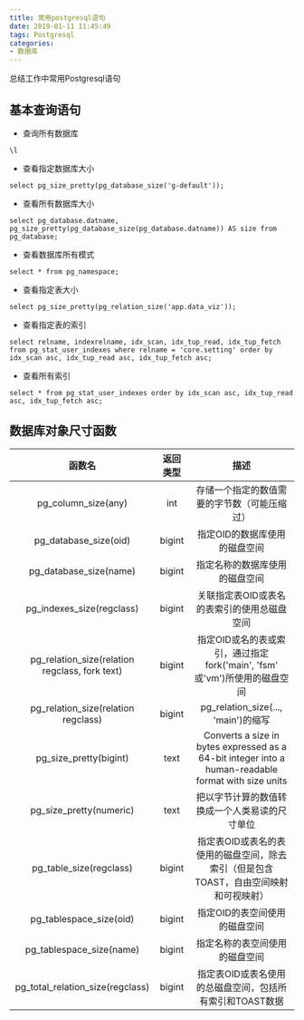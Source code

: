 ```yaml
---
title: 常用postgresql语句
date: 2019-01-11 11:45:49
tags: Postgresql
categories: 
- 数据库
---
```


总结工作中常用Postgresql语句
<!-- more -->

## 基本查询语句

- 查询所有数据库

```
\l
```

- 查看指定数据库大小

```
select pg_size_pretty(pg_database_size('g-default'));
```

- 查看所有数据库大小

```
select pg_database.datname, pg_size_pretty(pg_database_size(pg_database.datname)) AS size from pg_database;
```

- 查看数据库所有模式

```
select * from pg_namespace;
```

- 查看指定表大小

```
select pg_size_pretty(pg_relation_size('app.data_viz'));
```

- 查看指定表的索引

```
select relname, indexrelname, idx_scan, idx_tup_read, idx_tup_fetch from pg_stat_user_indexes where relname = 'core.setting' order by  idx_scan asc, idx_tup_read asc, idx_tup_fetch asc;
```

- 查看所有索引

```
select * from pg_stat_user_indexes order by idx_scan asc, idx_tup_read asc, idx_tup_fetch asc;
```


## 数据库对象尺寸函数

| 函数名 | 返回类型 | 描述 |
| :------:| :------: | :------: |
| pg_column_size(any) | int | 存储一个指定的数值需要的字节数（可能压缩过） |
| pg_database_size(oid) | bigint | 指定OID的数据库使用的磁盘空间 |
| pg_database_size(name) | bigint | 指定名称的数据库使用的磁盘空间 |
| pg_indexes_size(regclass) | bigint | 关联指定表OID或表名的表索引的使用总磁盘空间 |
| pg_relation_size(relation regclass, fork text) | bigint | 指定OID或名的表或索引，通过指定fork('main', 'fsm' 或'vm')所使用的磁盘空间 |
| pg_relation_size(relation regclass) | bigint | pg_relation_size(..., 'main')的缩写 |
| pg_size_pretty(bigint) | text | Converts a size in bytes expressed as a 64-bit integer into a human-readable format with size units |
| pg_size_pretty(numeric) | text | 把以字节计算的数值转换成一个人类易读的尺寸单位 |
| pg_table_size(regclass) | bigint | 指定表OID或表名的表使用的磁盘空间，除去索引（但是包含TOAST，自由空间映射和可视映射） |
| pg_tablespace_size(oid) | bigint | 指定OID的表空间使用的磁盘空间 |
| pg_tablespace_size(name) | bigint | 指定名称的表空间使用的磁盘空间 |
| pg_total_relation_size(regclass) | bigint | 指定表OID或表名使用的总磁盘空间，包括所有索引和TOAST数据 |

